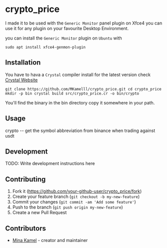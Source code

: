 # crypto_price

I made it to be used with the `Generic Monitor` panel plugin on Xfce4
you can use it for any plugin on your favourite Desktop Environment.

you can install the `Generic Monitor` plugin on `Ubuntu` with

`sudo apt install xfce4-genmon-plugin`

## Installation

You have to hava a `Crystal` compiler install for the latest version check [Crystal Website](https://crystal-lang.org/install/)

`
git clone https://github.com/MKamelll/crypto_price.git
cd crypto_price
mkdir -p bin
crystal build src/crypto_price.cr -o bin/crypto
`

You'll find the binary in the bin directory copy it somewhere in your path.

## Usage

crypto <symbol> -- get the symbol abbreviation from binance when trading against usdt

## Development

TODO: Write development instructions here

## Contributing

1. Fork it (<https://github.com/your-github-user/crypto_price/fork>)
2. Create your feature branch (`git checkout -b my-new-feature`)
3. Commit your changes (`git commit -am 'Add some feature'`)
4. Push to the branch (`git push origin my-new-feature`)
5. Create a new Pull Request

## Contributors

- [Mina Kamel](https://github.com/your-github-user) - creator and maintainer
